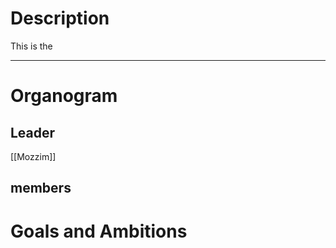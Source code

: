 # Description
This is the 

---
# Organogram
## Leader
[[Mozzim]]
## members

# Goals and Ambitions
